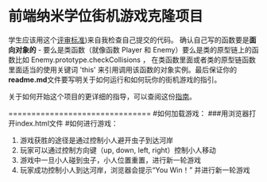 
前端纳米学位街机游戏克隆项目
===============================

学生应该用这个[评审标准](https://review.udacity.com/#!/rubrics/499/view))来自我检查自己提交的代码。 确认自己写的函数要是**面向对象的** -  要么是类函数（就像函数 Player 和 Enemy）要么是类的原型链上的函数比如 Enemy.prototype.checkCollisions ， 在类函数里面或者类的原型链函数里面适当的使用关键词 'this' 来引用调用该函数的对象实例。最后保证你的**readme.md**文件要写明关于如何运行和如何玩你的街机游戏的指引。

关于如何开始这个项目的更详细的指导，可以查阅这份[指南](https://gdgdocs.org/document/d/1v01aScPjSWCCWQLIpFqvg3-vXLH2e8_SZQKC8jNO0Dc/pub?embedded=true)。

===============================
#如何加载游戏：
###用浏览器打开index.html文件
#如何进行游戏：
1. 游戏获胜的途径是通过控制小人避开虫子到达河岸
2. 玩家可以通过控制方向键（up, down, left, right）控制小人移动
3. 游戏中一旦小人碰到虫子，小人位置重置，进行新一轮游戏
4. 玩家成功控制小人到达河岸，浏览器会提示“You Win！” 并进行新一轮游戏